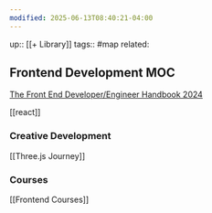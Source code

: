 ```yaml
---
modified: 2025-06-13T08:40:21-04:00
---
```

up::  [[+ Library]]
tags:: #map 
related: 

## Frontend Development MOC

[The Front End Developer/Engineer Handbook 2024](https://frontendmasters.com/guides/front-end-handbook/2024/#1)

[[react]]
### Creative Development
[[Three.js Journey]]
### Courses
[[Frontend Courses]]
